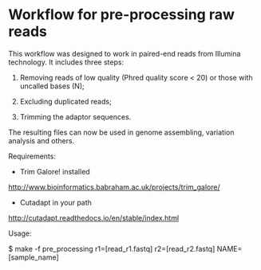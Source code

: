 # Workflow for pre-processing raw reads

This workflow was designed to work in paired-end reads from Illumina technology. It includes three steps:

1) Removing reads of low quality (Phred quality score < 20) or those with uncalled bases (N);

2) Excluding duplicated reads;

3) Trimming the adaptor sequences.

The resulting files can now be used in genome assembling, variation analysis and others.


Requirements:

- Trim Galore! installed

http://www.bioinformatics.babraham.ac.uk/projects/trim_galore/

- Cutadapt in your path 

http://cutadapt.readthedocs.io/en/stable/index.html


Usage:

$ make -f pre_processing r1=[read_r1.fastq] r2=[read_r2.fastq] NAME=[sample_name]
